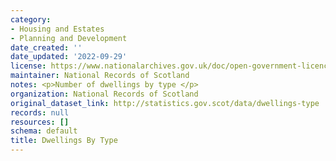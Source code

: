 ```yaml
---
category:
- Housing and Estates
- Planning and Development
date_created: ''
date_updated: '2022-09-29'
license: https://www.nationalarchives.gov.uk/doc/open-government-licence/version/3/
maintainer: National Records of Scotland
notes: <p>Number of dwellings by type </p>
organization: National Records of Scotland
original_dataset_link: http://statistics.gov.scot/data/dwellings-type
records: null
resources: []
schema: default
title: Dwellings By Type
---
```

